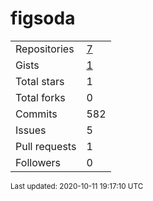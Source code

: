 # figsoda

|||
-|-
Repositories | [7](https://github.com/figsoda?tab=repositories)
Gists | [1](https://gist.github.com/figsoda)
Total stars | 1
Total forks | 0
Commits | 582
Issues | 5
Pull requests | 1
Followers | 0

<sub>Last updated: 2020-10-11 19:17:10 UTC</sub>
